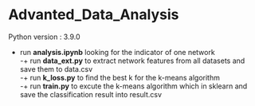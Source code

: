 # Advanted_Data_Analysis
Python version : 3.9.0  
* run **analysis.ipynb** looking for the indicator of one network  
-+ run **data_ext.py** to extract network features from all datasets and save them to data.csv  
-+ run **k_loss.py** to find the best k for the k-means algorithm  
-+ run **train.py** to excute the k-means algorithm which in sklearn and save the classification result into result.csv  
